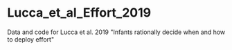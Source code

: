 # Lucca_et_al_Effort_2019
Data and code for Lucca et al. 2019 "Infants rationally decide when and how to deploy effort"
